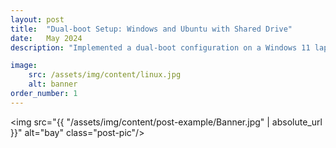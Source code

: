 ```yaml
---
layout: post
title:  "Dual-boot Setup: Windows and Ubuntu with Shared Drive"
date:   May 2024
description: "Implemented a dual-boot configuration on a Windows 11 laptop to enhance flexibility for development and general computing needs. Key activities included configuring the system to run both Windows 11 and Ubuntu, ensuring seamless switching between operating systems; allocating and formatting disk partitions to support Ubuntu installation without compromising the existing Windows environment; setting up a shared NTFS drive accessible by both operating systems for efficient file sharing and collaboration; and optimizing Ubuntu for development, including software installation and performance tuning. This project expanded technical proficiency in system configuration, OS installation, disk management, and cross-platform compatibility."

image: 
    src: /assets/img/content/linux.jpg
    alt: banner
order_number: 1
---
```


<img src="{{ "/assets/img/content/post-example/Banner.jpg" | absolute_url }}" alt="bay" class="post-pic"/>